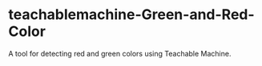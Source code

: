 # teachablemachine-Green-and-Red-Color
A tool for detecting red and green colors using Teachable Machine.
